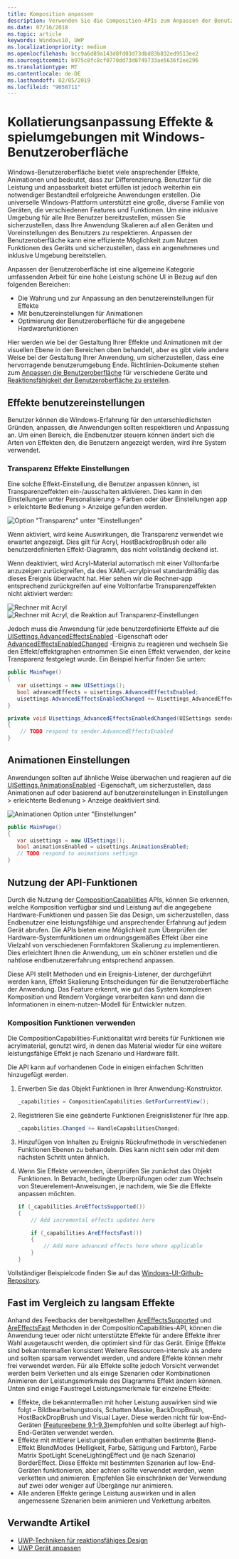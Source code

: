 ```yaml
---
title: Komposition anpassen
description: Verwenden Sie die Composition-APIs zum Anpassen der Benutzeroberfläche für Leistung optimieren und benutzereinstellungen und Geräteeigenschaften anzupassen.
ms.date: 07/16/2018
ms.topic: article
keywords: Windows10, UWP
ms.localizationpriority: medium
ms.openlocfilehash: bcc9a6d89a143d8fd03d73dbd83b832ed9513ee2
ms.sourcegitcommit: b975c8fc8cf0770dd73d8749733ae5636f2ee296
ms.translationtype: MT
ms.contentlocale: de-DE
ms.lasthandoff: 02/05/2019
ms.locfileid: "9058711"
---
```

# <a name="tailoring-effects--experiences-using-windows-ui"></a>Kollatierungsanpassung Effekte & spielumgebungen mit Windows-Benutzeroberfläche

Windows-Benutzeroberfläche bietet viele ansprechender Effekte, Animationen und bedeutet, dass zur Differenzierung. Benutzer für die Leistung und anpassbarkeit bietet erfüllen ist jedoch weiterhin ein notwendiger Bestandteil erfolgreiche Anwendungen erstellen. Die universelle Windows-Plattform unterstützt eine große, diverse Familie von Geräten, die verschiedenen Features und Funktionen. Um eine inklusive Umgebung für alle Ihre Benutzer bereitzustellen, müssen Sie sicherzustellen, dass Ihre Anwendung Skalieren auf allen Geräten und Voreinstellungen des Benutzers zu respektieren. Anpassen der Benutzeroberfläche kann eine effiziente Möglichkeit zum Nutzen Funktionen des Geräts und sicherzustellen, dass ein angenehmeres und inklusive Umgebung bereitstellen.

Anpassen der Benutzeroberfläche ist eine allgemeine Kategorie umfassenden Arbeit für eine hohe Leistung schöne UI in Bezug auf den folgenden Bereichen:

- Die Wahrung und zur Anpassung an den benutzereinstellungen für Effekte
- Mit benutzereinstellungen für Animationen
- Optimierung der Benutzeroberfläche für die angegebene Hardwarefunktionen

Hier werden wie bei der Gestaltung Ihrer Effekte und Animationen mit der visuellen Ebene in den Bereichen oben behandelt, aber es gibt viele andere Weise bei der Gestaltung Ihrer Anwendung, um sicherzustellen, dass eine hervorragende benutzerumgebung Ende. Richtlinien-Dokumente stehen zum [Anpassen die Benutzeroberfläche](/windows/uwp/design/layout/screen-sizes-and-breakpoints-for-responsive-design) für verschiedene Geräte und [Reaktionsfähigkeit der Benutzeroberfläche zu erstellen](/windows/uwp/design/layout/responsive-design).

## <a name="user-effects-settings"></a>Effekte benutzereinstellungen

Benutzer können die Windows-Erfahrung für den unterschiedlichsten Gründen, anpassen, die Anwendungen sollten respektieren und Anpassung an. Um einen Bereich, die Endbenutzer steuern können ändert sich die Arten von Effekten den, die Benutzern angezeigt werden, wird ihre System verwendet.

### <a name="transparency-effects-settings"></a>Transparenz Effekte Einstellungen

Eine solche Effekt-Einstellung, die Benutzer anpassen können, ist Transparenzeffekten ein-/ausschalten aktivieren. Dies kann in den Einstellungen unter Personalisierung > Farben oder über Einstellungen app > erleichterte Bedienung > Anzeige gefunden werden.

![Option "Transparenz" unter "Einstellungen"](images/tailoring-transparency-setting.png)

Wenn aktiviert, wird keine Auswirkungen, die Transparenz verwendet wie erwartet angezeigt. Dies gilt für Acryl, HostBackdropBrush oder alle benutzerdefinierten Effekt-Diagramm, das nicht vollständig deckend ist.

Wenn deaktiviert, wird Acryl-Material automatisch mit einer Volltonfarbe anzuzeigen zurückgreifen, da des XAML-acrylpinsel standardmäßig das dieses Ereignis überwacht hat. Hier sehen wir die Rechner-app entsprechend zurückgreifen auf eine Volltonfarbe Transparenzeffekten nicht aktiviert werden:

![Rechner mit Acryl](images/tailoring-acrylic.png)
![Rechner mit Acryl, die Reaktion auf Transparenz-Einstellungen](images/tailoring-acrylic-fallback.png)

Jedoch muss die Anwendung für jede benutzerdefinierte Effekte auf die [UISettings.AdvancedEffectsEnabled](https://docs.microsoft.com/uwp/api/windows.ui.viewmanagement.uisettings.advancedeffectsenabledchanged) -Eigenschaft oder [AdvancedEffectsEnabledChanged](https://docs.microsoft.com/uwp/api/windows.ui.viewmanagement.uisettings.advancedeffectsenabledchanged) -Ereignis zu reagieren und wechseln Sie den Effekt/effektgraphen entnommen Sie einen Effekt verwenden, der keine Transparenz festgelegt wurde. Ein Beispiel hierfür finden Sie unten:

```cs
public MainPage()
{
   var uisettings = new UISettings();
   bool advancedEffects = uisettings.AdvancedEffectsEnabled;
   uisettings.AdvancedEffectsEnabledChanged += Uisettings_AdvancedEffectsEnabledChanged;
}

private void Uisettings_AdvancedEffectsEnabledChanged(UISettings sender, object args)
{
    // TODO respond to sender.AdvancedEffectsEnabled
}
```

## <a name="animations-settings"></a>Animationen Einstellungen

Anwendungen sollten auf ähnliche Weise überwachen und reagieren auf die [UISettings.AnimationsEnabled](https://docs.microsoft.com/uwp/api/windows.ui.viewmanagement.uisettings.animationsenabled) -Eigenschaft, um sicherzustellen, dass Animationen auf oder basierend auf benutzereinstellungen in Einstellungen > erleichterte Bedienung > Anzeige deaktiviert sind.

![Animationen Option unter "Einstellungen"](images/tailoring-animations-setting.png)

```cs
public MainPage()
{
   var uisettings = new UISettings();
   bool animationsEnabled = uisettings.AnimationsEnabled;
   // TODO respond to animations settings
}

```

## <a name="leveraging-the-capabilities-api"></a>Nutzung der API-Funktionen

Durch die Nutzung der [CompositionCapabilities](/uwp/api/windows.ui.composition.compositioncapabilities) APIs, können Sie erkennen, welche Komposition verfügbar sind und Leistung auf die angegebene Hardware-Funktionen und passen Sie das Design, um sicherzustellen, dass Endbenutzer eine leistungsfähige und ansprechender Erfahrung auf jedem Gerät abrufen. Die APIs bieten eine Möglichkeit zum Überprüfen der Hardware-Systemfunktionen um ordnungsgemäßes Effekt über eine Vielzahl von verschiedenen Formfaktoren Skalierung zu implementieren. Dies erleichtert Ihnen die Anwendung, um ein schöner erstellen und die nahtlose endbenutzererfahrung entsprechend anpassen.

Diese API stellt Methoden und ein Ereignis-Listener, der durchgeführt werden kann, Effekt Skalierung Entscheidungen für die Benutzeroberfläche der Anwendung. Das Feature erkennt, wie gut das System komplexen Komposition und Rendern Vorgänge verarbeiten kann und dann die Informationen in einem-nutzen-Modell für Entwickler nutzen.

### <a name="using-composition-capabilities"></a>Komposition Funktionen verwenden

Die CompositionCapabilities-Funktionalität wird bereits für Funktionen wie acrylmaterial, genutzt wird, in denen das Material wieder für eine weitere leistungsfähige Effekt je nach Szenario und Hardware fällt.

Die API kann auf vorhandenen Code in einigen einfachen Schritten hinzugefügt werden.

1. Erwerben Sie das Objekt Funktionen in Ihrer Anwendung-Konstruktor.

    ```cs
    _capabilities = CompositionCapabilities.GetForCurrentView();
    ```

1. Registrieren Sie eine geänderte Funktionen Ereignislistener für Ihre app.

    ```cs
    _capabilities.Changed += HandleCapabilitiesChanged;
    ```

1. Hinzufügen von Inhalten zu Ereignis Rückrufmethode in verschiedenen Funktionen Ebenen zu behandeln. Dies kann nicht sein oder mit dem nächsten Schritt unten ähnlich.
1. Wenn Sie Effekte verwenden, überprüfen Sie zunächst das Objekt Funktionen. In Betracht, bedingte Überprüfungen oder zum Wechseln von Steuerelement-Anweisungen, je nachdem, wie Sie die Effekte anpassen möchten.

    ```cs
    if (_capabilities.AreEffectsSupported())
    {
        // Add incremental effects updates here

        if (_capabilities.AreEffectsFast())
        {
            // Add more advanced effects here where applicable
        }
    }
    ```

Vollständiger Beispielcode finden Sie auf das [Windows-UI-Github-Repository](https://github.com/Microsoft/WindowsUIDevLabs/tree/master/SampleGallery/Samples/SDK%2015063/CompCapabilities).

## <a name="fast-vs-slow-effects"></a>Fast im Vergleich zu langsam Effekte

Anhand des Feedbacks der bereitgestellten [AreEffectsSupported](/uwp/api/windows.ui.composition.compositioncapabilities.areeffectssupported) und [AreEffectsFast](/uwp/api/windows.ui.composition.compositioncapabilities.areeffectsfast) Methoden in der CompositionCapabilities-API, können die Anwendung teuer oder nicht unterstützte Effekte für andere Effekte ihrer Wahl ausgetauscht werden, die optimiert sind für das Gerät. Einige Effekte sind bekanntermaßen konsistent Weitere Ressourcen-intensiv als andere und sollten sparsam verwendet werden, und andere Effekte können mehr frei verwendet werden. Für alle Effekte sollte jedoch Vorsicht verwendet werden beim Verketten und als einige Szenarien oder Kombinationen Animieren der Leistungsmerkmale des Diagramms Effekt ändern können. Unten sind einige Faustregel Leistungsmerkmale für einzelne Effekte:

- Effekte, die bekanntermaßen mit hoher Leistung auswirken sind wie folgt – Bildbearbeitungstools, Schatten Maske, BackDropBrush, HostBackDropBrush und Visual Layer. Diese werden nicht für low-End-Geräten [(Featureebene 9.1-9.3)](https://msdn.microsoft.com/library/windows/desktop/ff476876(v=vs.85).aspx)empfohlen und sollte überlegt auf high-End-Geräten verwendet werden.
- Effekte mit mittlerer Leistungseinbußen enthalten bestimmte Blend-Effekt BlendModes (Helligkeit, Farbe, Sättigung und Farbton), Farbe Matrix SpotLight SceneLightingEffect und (je nach Szenario) BorderEffect. Diese Effekte mit bestimmten Szenarien auf low-End-Geräten funktionieren, aber achten sollte verwendet werden, wenn verketten und animieren. Empfehlen Sie einschränken der Verwendung auf zwei oder weniger auf Übergänge nur animieren.
- Alle anderen Effekte geringe Leistung auswirken und in allen angemessene Szenarien beim animieren und Verkettung arbeiten.

## <a name="related-articles"></a>Verwandte Artikel

- [UWP-Techniken für reaktionsfähiges Design](https://docs.microsoft.com/windows/uwp/design/layout/responsive-design)
- [UWP Gerät anpassen](https://docs.microsoft.com/windows/uwp/design/layout/screen-sizes-and-breakpoints-for-responsive-design)
